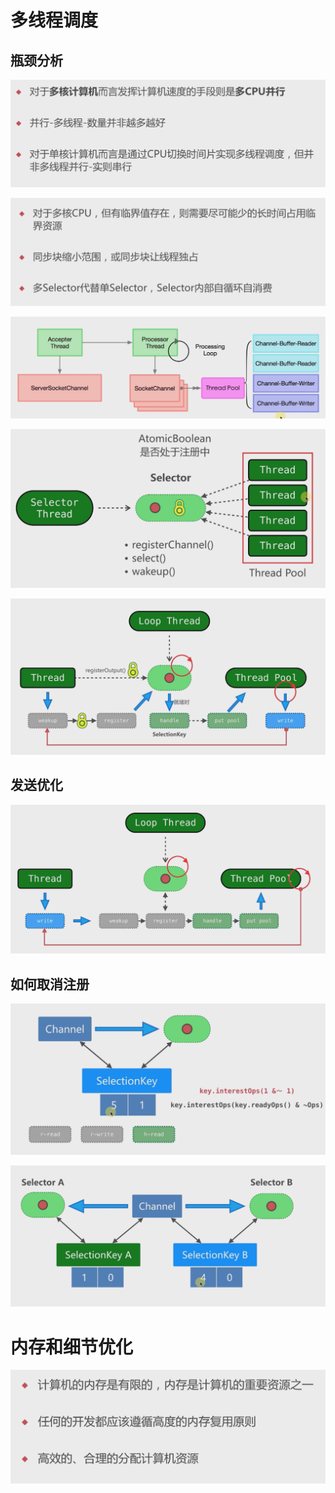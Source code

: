 # 多线程调度

## 瓶颈分析

![](image/Pasted%20image%2020250129081407.png)

![](image/Pasted%20image%2020250129081457.png)

![](image/Pasted%20image%2020250129080425.png)

![](image/Pasted%20image%2020250129080705.png)

![](image/Pasted%20image%2020250129080859.png)

## 发送优化

![](image/Pasted%20image%2020250129080955.png)

## 如何取消注册

![](image/Pasted%20image%2020250130133922.png)

![](image/Pasted%20image%2020250130134010.png)
# 内存和细节优化

![](image/Pasted%20image%2020250130134208.png)